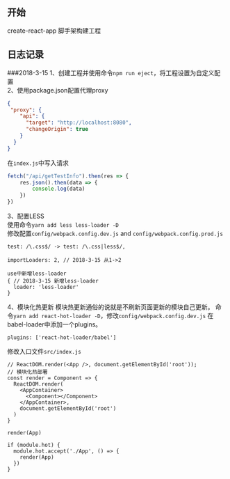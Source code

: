 ## 开始
create-react-app 脚手架构建工程

## 日志记录
###2018-3-15
1、创建工程并使用命令`npm run eject`，将工程设置为自定义配置  
2、使用package.json配置代理proxy
```json
{
 "proxy": {
    "api": {
      "target": "http://localhost:8080",
      "changeOrigin": true
    }
  }
}
```  
在`index.js`中写入请求
```js
fetch("/api/getTestInfo").then(res => {
    res.json().then(data => {
        console.log(data)
    })
})
```
3、配置LESS  
使用命令`yarn add less less-loader -D`  
修改配置`config/webpack.config.dev.js` and `config/webpack.config.prod.js`
```
test: /\.css$/ -> test: /\.css|less$/,

importLoaders: 2, // 2018-3-15 从1->2

use中新增less-loader
{ // 2018-3-15 新增less-loader
  loader: 'less-loader'
}
```

4、模块化热更新
模块热更新通俗的说就是不刷新页面更新的模块自己更新。
命令`yarn add react-hot-loader -D`，修改`config/webpack.config.dev.js`
在babel-loader中添加一个plugins。
```
plugins: ['react-hot-loader/babel']
```

修改入口文件`src/index.js`
```
// ReactDOM.render(<App />, document.getElementById('root'));
// 模块化热部署
const render = Component => {
  ReactDOM.render(
    <AppContainer>
      <Component></Component>
    </AppContainer>,
    document.getElementById('root')
  )
}

render(App)

if (module.hot) {
  module.hot.accept('./App', () => {
    render(App)
  })
}
```
